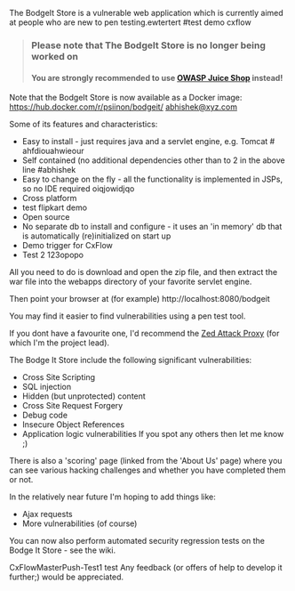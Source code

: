 The BodgeIt Store is a vulnerable web application which is currently aimed at people who are new to pen testing.ewtertert #test demo cxflow

> ### Please note that The BodgeIt Store is no longer being worked on
> #### You are strongly recommended to use [OWASP Juice Shop](https://www.owasp.org/index.php/OWASP_Juice_Shop_Project) instead!

Note that the BodgeIt Store is now available as a Docker image: https://hub.docker.com/r/psiinon/bodgeit/ abhishek@xyz.com

Some of its features and characteristics:
* Easy to install - just requires java and a servlet engine, e.g. Tomcat # ahfdiouahwieour
* Self contained (no additional dependencies other than to 2 in the above line #abhishek
* Easy to change on the fly - all the functionality is implemented in JSPs, so no IDE required oiqjowidjqo
* Cross platform
* test flipkart demo
* Open source
* No separate db to install and configure - it uses an 'in memory' db that is automatically (re)initialized on start up
* Demo trigger for CxFlow
* Test 2 <abhishek> <cxflow demo> 123opopo

All you need to do is download and open the zip file, and then extract the war file into the webapps directory of your favorite servlet engine.

Then point your browser at (for example) http://localhost:8080/bodgeit

You may find it easier to find vulnerabilities using a pen test tool.

If you dont have a favourite one, I'd recommend the [Zed Attack Proxy](https://www.owasp.org/index.php/ZAP) (for which I'm the project lead).

The Bodge It Store include the following significant vulnerabilities:
* Cross Site Scripting
* SQL injection
* Hidden (but unprotected) content
* Cross Site Request Forgery
* Debug code
* Insecure Object References
* Application logic vulnerabilities If you spot any others then let me know ;)

There is also a 'scoring' page (linked from the 'About Us' page) where you can see various hacking challenges and whether you have completed them or not.

In the relatively near future I'm hoping to add things like:
* Ajax requests
* More vulnerabilities (of course)

You can now also perform automated security regression tests on the Bodge It Store - see the wiki.

CxFlowMasterPush-Test1 <abhishek>test 
Any feedback (or offers of help to develop it further;) would be appreciated.
